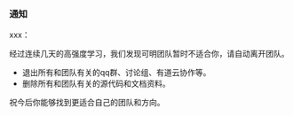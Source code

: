### 通知

xxx：

经过连续几天的高强度学习，我们发现可明团队暂时不适合你，请自动离开团队。

- 退出所有和团队有关的qq群、讨论组、有道云协作等。
- 删除所有和团队有关的源代码和文档资料。

祝今后你能够找到更适合自己的团队和方向。
